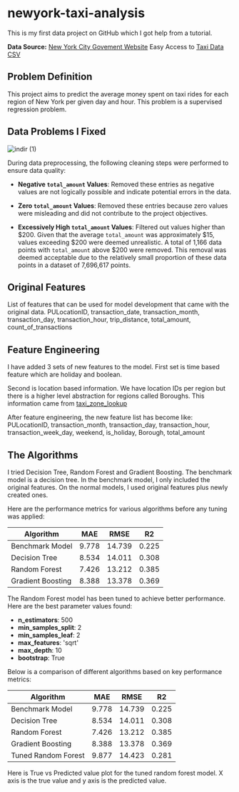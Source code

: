 # newyork-taxi-analysis
This is my first data project on GitHub which I got help from a tutorial.

**Data Source:** [New York City Govement Website](https://www.nyc.gov/site/tlc/about/tlc-trip-record-data.page)
Easy Access to [Taxi Data CSV](https://drive.google.com/file/d/1hOVPegNwSAlPs87M0jIx2vWI1l_Fgvoa/view?usp=sharing)

## Problem Definition
This project aims to predict the average money spent on taxi rides for each region of New York per given day and hour. This problem is a supervised regression problem. 

## Data Problems I Fixed

![indir (1)](https://github.com/user-attachments/assets/79abe373-bcea-48cb-a7d3-321c621cb139)

During data preprocessing, the following cleaning steps were performed to ensure data quality:

- **Negative `total_amount` Values**: Removed these entries as negative values are not logically possible and indicate potential errors in the data.
  
- **Zero `total_amount` Values**: Removed these entries because zero values were misleading and did not contribute to the project objectives.

- **Excessively High `total_amount` Values**: Filtered out values higher than $200. Given that the average `total_amount` was approximately $15, values exceeding $200 were deemed unrealistic. A total of 1,166 data points with `total_amount` above $200 were removed. This removal was deemed acceptable due to the relatively small proportion of these data points in a dataset of 7,696,617 points.

## Original Features
List of features that can be used for model development that came with the original data. 
PULocationID, transaction_date, transaction_month, transaction_day, transaction_hour, trip_distance,
total_amount, count_of_transactions

## Feature Engineering
I have added 3 sets of new features to the model. First set is time based feature which are holiday and boolean.

Second is location based information. We have location IDs per region but there is a higher level abstraction for regions called Boroughs. This information came from [taxi_zone_lookup](taxi_zone_lookup.csv)

After feature engineering, the new feature list has become like:
PULocationID, transaction_month, transaction_day, transaction_hour, transaction_week_day, weekend, is_holiday, Borough, total_amount

## The Algorithms 
I tried Decision Tree, Random Forest and Gradient Boosting. The benchmark model is a decision tree. In the benchmark model, I only included the original features. On the normal models, I used original features plus newly created ones.

Here are the performance metrics for various algorithms before any tuning was applied:

| Algorithm           | MAE   | RMSE  | R2    |
|---------------------|-------|-------|-------|
| Benchmark Model     | 9.778 | 14.739| 0.225 |
| Decision Tree       | 8.534 | 14.011| 0.308 |
| Random Forest       | 7.426 | 13.212| 0.385 |
| Gradient Boosting   | 8.388 | 13.378| 0.369 |


The Random Forest model has been tuned to achieve better performance. Here are the best parameter values found:

- **n_estimators**: 500
- **min_samples_split**: 2
- **min_samples_leaf**: 2
- **max_features**: 'sqrt'
- **max_depth**: 10
- **bootstrap**: True


Below is a comparison of different algorithms based on key performance metrics:

| Algorithm           | MAE  | RMSE | R2    |
|---------------------|------|------|-------|
| Benchmark Model     | 9.778| 14.739 | 0.225 |
| Decision Tree       | 8.534| 14.011 | 0.308 |
| Random Forest       | 7.426| 13.212 | 0.385 |
| Gradient Boosting   | 8.388| 13.378 | 0.369 |
| Tuned Random Forest | 9.877| 14.423 | 0.281 |

Here is True vs Predicted value plot for the tuned random forest model. X axis is the true value and y axis is the predicted value. 



